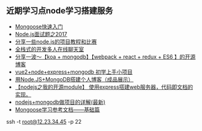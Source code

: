 ## 近期学习点node学习搭建服务

- [Mongoose快速入门](http://cnodejs.org/topic/595d9ad5a4de5625080fe118)
- [Node.js面试题之2017](http://cnodejs.org/topic/58eb64293145ae3f25fe614c)
- [分享一些node.js的项目教程和比赛](http://cnodejs.org/topic/595f356710d696af07768a8f)
- [全栈式的开发多人在线聊天室](http://cnodejs.org/topic/59766e728f0313ff0d08d784)
- [分享一波～【koa + mongodb】【webpack + react + redux + ES6 】的开源博客](http://cnodejs.org/topic/59681dd7b3b22664747cc932)
- [vue2+node+express+mongodb 初学上手小项目](http://cnodejs.org/topic/597bfb0a68aa87c774e5ed37)
- [用Node.JS+MongoDB搭建个人博客（成品展示）](http://cnodejs.org/topic/597b0434518c054e4fc0c208)
- [【nodejs之我的开源module】 使用express搭建web服务器，代码即文档的实现。](http://cnodejs.org/topic/59812884518c054e4fc0c362)
- [nodejs+mongodb做项目的详解(最新)](nodejs+mongodb做项目的详解(最新))
- [Mongoose学习参考文档——基础篇](https://cnodejs.org/topic/504b4924e2b84515770103dd)


ssh -t root@12.23.34.45 -p 22
